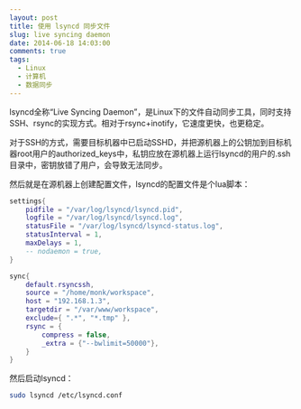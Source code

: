 ```yaml
---
layout: post
title: 使用 lsyncd 同步文件
slug: live syncing daemon
date: 2014-06-18 14:03:00
comments: true
tags:
  - Linux
  - 计算机
  - 数据同步
---
```


lsyncd全称“Live Syncing Daemon”，是Linux下的文件自动同步工具，同时支持SSH、rsync的实现方式。相对于rsync+inotify，它速度更快，也更稳定。

对于SSH的方式，需要目标机器中已启动SSHD，并把源机器上的公钥加到目标机器root用户的authorized_keys中，私钥应放在源机器上运行lsyncd的用户的.ssh目录中，密钥放错了用户，会导致无法同步。

然后就是在源机器上创建配置文件，lsyncd的配置文件是个lua脚本：

```lua
settings{
    pidfile = "/var/log/lsyncd/lsyncd.pid",
    logfile = "/var/log/lsyncd/lsyncd.log",
    statusFile = "/var/log/lsyncd/lsyncd-status.log",
    statusInterval = 1,
    maxDelays = 1,
    -- nodaemon = true,
}

sync{
    default.rsyncssh,
    source = "/home/monk/workspace",
    host = "192.168.1.3",
    targetdir = "/var/www/workspace",
    exclude={ ".*", "*.tmp" },
    rsync = {
        compress = false,
        _extra = {"--bwlimit=50000"},
    }
}
```

然后启动lsyncd：

```bash
sudo lsyncd /etc/lsyncd.conf
```
